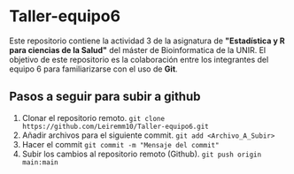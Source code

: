 # Taller-equipo6

Este repositorio contiene la actividad 3 de la asignatura de **"Estadística y R para ciencias de la Salud"** del máster de Bioinformatica de la UNIR.
El objetivo de este repositorio es la colaboración entre los integrantes del equipo 6 para familiarizarse con el uso de __Git__.

## Pasos a seguir para subir a github

1. Clonar el repositorio remoto.
`git clone https://github.com/Leiremm10/Taller-equipo6.git`
2. Añadir archivos para el siguiente commit. 
 `git add <Archivo_A_Subir>`
3. Hacer el commit
  `git commit -m "Mensaje del commit"`
4. Subir los cambios al repositorio remoto (Github).
`git push origin main:main`
